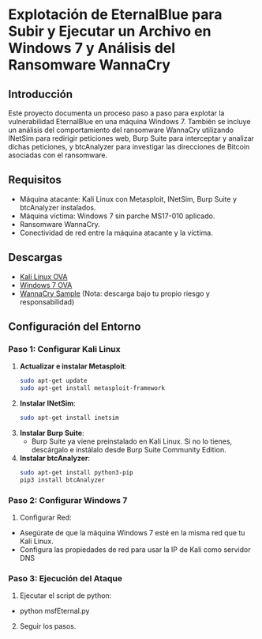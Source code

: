 # Explotación de EternalBlue para Subir y Ejecutar un Archivo en Windows 7 y Análisis del Ransomware WannaCry

## Introducción

Este proyecto documenta un proceso paso a paso para explotar la vulnerabilidad EternalBlue en una máquina Windows 7. También se incluye un análisis del comportamiento del ransomware WannaCry utilizando INetSim para redirigir peticiones web, Burp Suite para interceptar y analizar dichas peticiones, y btcAnalyzer para investigar las direcciones de Bitcoin asociadas con el ransomware.

## Requisitos

- Máquina atacante: Kali Linux con Metasploit, INetSim, Burp Suite y btcAnalyzer instalados.
- Máquina víctima: Windows 7 sin parche MS17-010 aplicado.
- Ransomware WannaCry.
- Conectividad de red entre la máquina atacante y la víctima.

## Descargas

- [Kali Linux OVA](https://www.kali.org/get-kali/#kali-virtual-machines)
- [Windows 7 OVA](https://developer.microsoft.com/en-us/microsoft-edge/tools/vms/)
- [WannaCry Sample](https://github.com/some-repo/wannacry-sample) (Nota: descarga bajo tu propio riesgo y responsabilidad)

## Configuración del Entorno

### Paso 1: Configurar Kali Linux

1. **Actualizar e instalar Metasploit**:
   ```bash
   sudo apt-get update
   sudo apt-get install metasploit-framework
2. **Instalar INetSim**:
    ```bash
    sudo apt-get install inetsim
3. **Instalar Burp Suite**:
   - Burp Suite ya viene preinstalado en Kali Linux. Si no lo tienes, descárgalo e instálalo desde Burp Suite Community Edition.
4. **Instalar btcAnalyzer**:
   ```bash
   sudo apt-get install python3-pip
   pip3 install btcAnalyzer
### Paso 2: Configurar Windows 7
1. Configurar Red:
  - Asegúrate de que la máquina Windows 7 esté en la misma red que tu Kali Linux.
  - Configura las propiedades de red para usar la IP de Kali como servidor DNS
### Paso 3: Ejecución del Ataque
1. Ejecutar el script de python:
  - python msfEternal.py
2. Seguir los pasos. 

   
   
   
